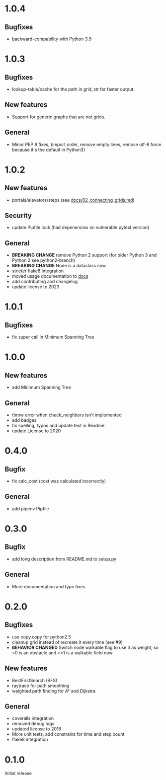 # 1.0.4
## Bugfixes
- backward-compability with Python 3.9

# 1.0.3
## Bugfixes
- lookup-table/cache for the path in grid_str for faster output.

## New features
- Support for generic graphs that are not grids.

## General
- Minor PEP 8 fixes, (import order, remove empty lines, remove utf-8 force because it's the default in Python3)

# 1.0.2
## New features
- portals/elevators/steps (see [docs/02_connecting_grids.md](docs/02_connecting_grids.md))

## Security
- update Pipfile.lock (had depenencies on vulnerable pytest version)

## General
- **BREAKING CHANGE** remove Python 2 support (for older Python 3 and Python 2 see python2-branch)
- **BREAKING CHANGE** Node is a dataclass now
- stricter flake8 integration
- moved usage documentation to [docs](docs/)
- add contributing and changelog
- update license to 2023

# 1.0.1
## Bugfixes
- fix super call in Minimum Spanning Tree

# 1.0.0
## New features
- add Minimum Spanning Tree

## General
- throw error when check_neighbors isn't implemented
- add badges
- fix spelling, typos and update text in Readme
- update License to 2020

# 0.4.0
## Bugfix
- fix calc_cost (cost was calculated incorrectly)

## General
- add pipenv Pipfile

# 0.3.0
## Bugfix
- add long description from README.md to setup.py

## General
- More documentation and typo fixes

# 0.2.0
## Bugfixes
- use copy.copy for python2.5
- cleanup grid instead of recreate it every time (see #9)
- **BEHAVIOR CHANGED** Switch node walkable flag to use it as weight, so <0 is an obstacle and >=1 is a walkable field now

## New features
- BestFirstSearch (BFS)
- raytrace for path smoothing
- weighted path finding for A* and Dijkstra

## General
- coveralls integration
- removed debug logs
- updated license to 2018
- More unit tests, add constrains for time and step count
- flake8 integration

# 0.1.0
Initial release